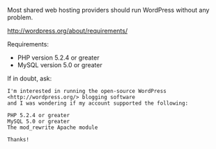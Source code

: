 Most shared web hosting providers should run WordPress without any problem.

<http://wordpress.org/about/requirements/>

Requirements:

* PHP version 5.2.4 or greater
* MySQL version 5.0 or greater

If in doubt, ask:

	I'm interested in running the open-source WordPress <http://wordpress.org/> blogging software 
	and I was wondering if my account supported the following:
	
	PHP 5.2.4 or greater
	MySQL 5.0 or greater
	The mod_rewrite Apache module
	
	Thanks!
